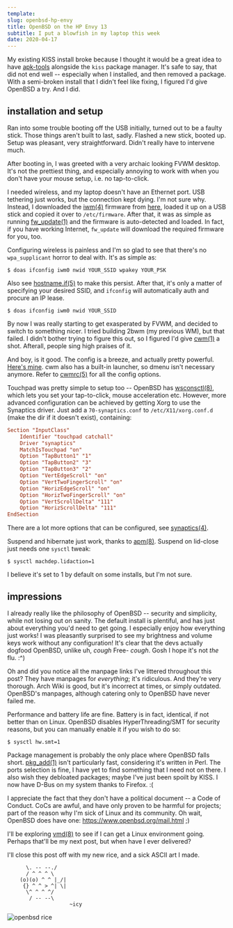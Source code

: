 ```yaml
---
template:
slug: openbsd-hp-envy
title: OpenBSD on the HP Envy 13
subtitle: I put a blowfish in my laptop this week
date: 2020-04-17
---
```


My existing KISS install broke because I thought it would be a great
idea to have [apk-tools](https://github.com/alpinelinux/apk-tools)
alongside the `kiss` package manager. It's safe to say, that did not end
well -- especially when I installed, and then removed a package. With
a semi-broken install that I didn't feel like fixing, I figured I'd give
OpenBSD a try. And I did.

## installation and setup

Ran into some trouble booting off the USB initially, turned out to be
a faulty stick. Those things aren't built to last, sadly. Flashed a new
stick, booted up. Setup was pleasant, very straightforward. Didn't
really have to intervene much.

After booting in, I was greeted with a very archaic looking FVWM
desktop. It's not the prettiest thing, and especially annoying to work
with when you don't have your mouse setup, i.e. no tap-to-click. 

I needed wireless, and my laptop doesn't have an Ethernet port. USB
tethering just works, but the connection kept dying. I'm not sure why.
Instead, I downloaded the [iwm(4)](http://man.openbsd.org/iwm.4)
firmware from [here](http://firmware.openbsd.org/firmware/6.6/), loaded
it up on a USB stick and copied it over to `/etc/firmware`. After that,
it was as simple as running
[fw_update(1)](http://man.openbsd.org/fw_update.1)
and the firmware is auto-detected and loaded. In fact, if you have working 
Internet, `fw_update` will download the required firmware for you, too.

Configuring wireless is painless and I'm so glad to see that there's no
`wpa_supplicant` horror to deal with. It's as simple as:

```
$ doas ifconfig iwm0 nwid YOUR_SSID wpakey YOUR_PSK
```

Also see [hostname.if(5)](http://man.openbsd.org/hostname.if.5) to make
this persist. After that, it's only a matter of specifying your desired
SSID, and `ifconfig` will automatically auth and procure an IP lease.

```
$ doas ifconfig iwm0 nwid YOUR_SSID
```

By now I was really starting to get exasperated by FVWM, and decided to
switch to something nicer. I tried building 2bwm (my previous WM), but
that failed. I didn't bother trying to figure this out, so I figured I'd
give [cwm(1)](http://man.openbsd.org/cwm.1) a shot. Afterall, people
sing high praises of it.

And boy, is it good. The config is a breeze, and actually pretty
powerful. [Here's mine](https://github.com/icyphox/dotfiles/blob/master/home/.cwmrc).
cwm also has a built-in launcher, so dmenu isn't necessary anymore.
Refer to [cwmrc(5)](https://man.openbsd.org/cwmrc.5) for all the config
options.

Touchpad was pretty simple to setup too -- OpenBSD has
[wsconsctl(8)](http://man.openbsd.org/wsconsctl.8), which lets you set
your tap-to-click, mouse acceleration etc. However, more advanced
configuration can be achieved by getting Xorg to use the Synaptics
driver. Just add a `70-synaptics.conf` to `/etc/X11/xorg.conf.d` (make
the dir if it doesn't exist), containing:

```conf
Section "InputClass"
	Identifier "touchpad catchall"
	Driver "synaptics"
	MatchIsTouchpad "on"
    Option "TapButton1" "1"
    Option "TapButton2" "3"
    Option "TapButton3" "2"
    Option "VertEdgeScroll" "on"
    Option "VertTwoFingerScroll" "on"
    Option "HorizEdgeScroll" "on"
    Option "HorizTwoFingerScroll" "on"
	Option "VertScrollDelta" "111"
	Option "HorizScrollDelta" "111"
EndSection	
```

There are a lot more options that can be configured, see
[synaptics(4)](http://man.openbsd.org/synaptics.4).

Suspend and hibernate just work, thanks to
[apm(8)](http://man.openbsd.org/apm.8). Suspend on lid-close just needs
one `sysctl` tweak:

```
$ sysctl machdep.lidaction=1
```

I believe it's set to 1 by default on some installs, but I'm not sure.

## impressions

I already really like the philosophy of OpenBSD -- security and
simplicity, while not losing out on sanity. The default install is
plentiful, and has just about everything you'd need to get going. 
I especially enjoy how everything just works! I was pleasantly surprised
to see my brightness and volume keys work without any configuration!
It's clear that the devs
actually dogfood OpenBSD, unlike uh, *cough* Free- *cough*. Gosh I hope
it's not _the_ flu. :^)

Oh and did you notice all the manpage links I've littered throughout
this post? They have manpages for _everything_; it's ridiculous. And
they're very thorough. Arch Wiki is good, but it's incorrect at times,
or simply outdated. OpenBSD's manpages, although catering only to
OpenBSD have never failed me. 

Performance and battery life are fine. Battery is in fact, identical, if
not better than on Linux. OpenBSD disables HyperThreading/SMT for
security reasons, but you can manually enable it if you wish to do so:

```
$ sysctl hw.smt=1
```

Package management is probably the only place where OpenBSD falls short. 
[pkg_add(1)](http://man.openbsd.org/pkg_add.1) isn't particularly fast,
considering it's written in Perl. The ports selection is fine, I have
yet to find something that I need not on there. I also wish they
debloated packages; maybe I've just been spoilt by KISS. I now have
D-Bus on my system thanks to Firefox. :(

I appreciate the fact that they don't have a political document -- a Code
of Conduct. CoCs are awful, and have only proven to be harmful for
projects; part of the reason why I'm sick of Linux and its community.
Oh wait, OpenBSD does have one: https://www.openbsd.org/mail.html
;)

I'll be exploring [vmd(8)](http://man.openbsd.org/vmd.8) to see if I can
get a Linux environment going. Perhaps that'll be my next post, but when
have I ever delivered?

I'll close this post off with my new rice, and a sick ASCII art I made.

```
      \. -- --./  
      / ^ ^ ^ \
    (o)(o) ^ ^ |_/|
     {} ^ ^ > ^| \|
      \^ ^ ^ ^/
       / -- --\
                    ~icy
```

![openbsd rice](https://x.icyphox.sh/zDYdj.png)
